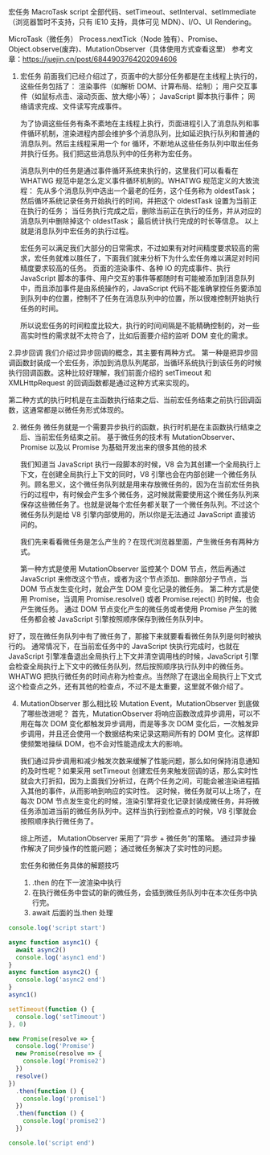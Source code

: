 宏任务 MacroTask
script 全部代码、setTimeout、setInterval、setImmediate（浏览器暂时不支持，只有 IE10 支持，具体可见 MDN）、I/O、UI Rendering。

MicroTask（微任务）
Process.nextTick（Node 独有）、Promise、Object.observe(废弃)、MutationObserver（具体使用方式查看这里）
参考文章：https://juejin.cn/post/6844903764202094606

1. 宏任务
   前面我们已经介绍过了，页面中的大部分任务都是在主线程上执行的，这些任务包括了：
   渲染事件（如解析 DOM、计算布局、绘制）；
   用户交互事件（如鼠标点击、滚动页面、放大缩小等）；
   JavaScript 脚本执行事件；
   网络请求完成、文件读写完成事件。

   为了协调这些任务有条不紊地在主线程上执行，页面进程引入了消息队列和事件循环机制，渲染进程内部会维护多个消息队列，比如延迟执行队列和普通的消息队列。然后主线程采用一个 for 循环，不断地从这些任务队列中取出任务并执行任务。我们把这些消息队列中的任务称为宏任务。

   消息队列中的任务是通过事件循环系统来执行的，这里我们可以看看在 WHATWG 规范中是怎么定义事件循环机制的。WHATWG 规范定义的大致流程：
   先从多个消息队列中选出一个最老的任务，这个任务称为 oldestTask；
   然后循环系统记录任务开始执行的时间，并把这个 oldestTask 设置为当前正在执行的任务；
   当任务执行完成之后，删除当前正在执行的任务，并从对应的消息队列中删除掉这个 oldestTask；
   最后统计执行完成的时长等信息。
   以上就是消息队列中宏任务的执行过程。

   宏任务可以满足我们大部分的日常需求，不过如果有对时间精度要求较高的需求，宏任务就难以胜任了，下面我们就来分析下为什么宏任务难以满足对时间精度要求较高的任务。
   页面的渲染事件、各种 IO 的完成事件、执行 JavaScript 脚本的事件、用户交互的事件等都随时有可能被添加到消息队列中，而且添加事件是由系统操作的，JavaScript 代码不能准确掌控任务要添加到队列中的位置，控制不了任务在消息队列中的位置，所以很难控制开始执行任务的时间。

   所以说宏任务的时间粒度比较大，执行的时间间隔是不能精确控制的，对一些高实时性的需求就不太符合了，比如后面要介绍的监听 DOM 变化的需求。

2.异步回调
我们介绍过异步回调的概念，其主要有两种方式。
第一种是把异步回调函数封装成一个宏任务，添加到消息队列尾部，当循环系统执行到该任务的时候执行回调函数。这种比较好理解，我们前面介绍的 setTimeout 和 XMLHttpRequest 的回调函数都是通过这种方式来实现的。

第二种方式的执行时机是在主函数执行结束之后、当前宏任务结束之前执行回调函数，这通常都是以微任务形式体现的。

2.  微任务
    微任务就是一个需要异步执行的函数，执行时机是在主函数执行结束之后、当前宏任务结束之前。
    基于微任务的技术有 MutationObserver、Promise 以及以 Promise 为基础开发出来的很多其他的技术

    我们知道当 JavaScript 执行一段脚本的时候，V8 会为其创建一个全局执行上下文，在创建全局执行上下文的同时，V8 引擎也会在内部创建一个微任务队列。顾名思义，这个微任务队列就是用来存放微任务的，因为在当前宏任务执行的过程中，有时候会产生多个微任务，这时候就需要使用这个微任务队列来保存这些微任务了。也就是说每个宏任务都关联了一个微任务队列。不过这个微任务队列是给 V8 引擎内部使用的，所以你是无法通过 JavaScript 直接访问的。

    我们先来看看微任务是怎么产生的？在现代浏览器里面，产生微任务有两种方式。

    第一种方式是使用 MutationObserver 监控某个 DOM 节点，然后再通过 JavaScript 来修改这个节点，或者为这个节点添加、删除部分子节点，当 DOM 节点发生变化时，就会产生 DOM 变化记录的微任务。
    第二种方式是使用 Promise，当调用 Promise.resolve() 或者 Promise.reject() 的时候，也会产生微任务。
    通过 DOM 节点变化产生的微任务或者使用 Promise 产生的微任务都会被 JavaScript 引擎按照顺序保存到微任务队列中。

好了，现在微任务队列中有了微任务了，那接下来就要看看微任务队列是何时被执行的。
通常情况下，在当前宏任务中的 JavaScript 快执行完成时，也就在 JavaScript 引擎准备退出全局执行上下文并清空调用栈的时候，JavaScript 引擎会检查全局执行上下文中的微任务队列，然后按照顺序执行队列中的微任务。WHATWG 把执行微任务的时间点称为检查点。当然除了在退出全局执行上下文式这个检查点之外，还有其他的检查点，不过不是太重要，这里就不做介绍了。

4. MutationObserver
   那么相比较 Mutation Event，MutationObserver 到底做了哪些改进呢？
   首先，MutationObserver 将响应函数改成异步调用，可以不用在每次 DOM 变化都触发异步调用，而是等多次 DOM 变化后，一次触发异步调用，并且还会使用一个数据结构来记录这期间所有的 DOM 变化。这样即使频繁地操纵 DOM，也不会对性能造成太大的影响。

   我们通过异步调用和减少触发次数来缓解了性能问题，那么如何保持消息通知的及时性呢？如果采用 setTimeout 创建宏任务来触发回调的话，那么实时性就会大打折扣，因为上面我们分析过，在两个任务之间，可能会被渲染进程插入其他的事件，从而影响到响应的实时性。
   这时候，微任务就可以上场了，在每次 DOM 节点发生变化的时候，渲染引擎将变化记录封装成微任务，并将微任务添加进当前的微任务队列中。这样当执行到检查点的时候，V8 引擎就会按照顺序执行微任务了。

   综上所述， MutationObserver 采用了“异步 + 微任务”的策略。
   通过异步操作解决了同步操作的性能问题；
   通过微任务解决了实时性的问题。

   宏任务和微任务具体的解题技巧

   1. .then 的在下一波渲染中执行
   2. 在执行微任务中尝试的新的微任务，会插到微任务队列中在本次任务中执行完。
   3. await 后面的当.then 处理

```javascript
console.log('script start')

async function async1() {
  await async2()
  console.log('async1 end')
}
async function async2() {
  console.log('async2 end')
}
async1()

setTimeout(function () {
  console.log('setTimeout')
}, 0)

new Promise(resolve => {
  console.log('Promise')
  new Promise(resolve => {
    console.log('Promise2')
  })
  resolve()
})
  .then(function () {
    console.log('promise1')
  })
  .then(function () {
    console.log('promise2')
  })

console.lo('script end')
```

